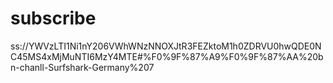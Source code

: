 # subscribe
ss://YWVzLTI1Ni1nY206VWhWNzNNOXJtR3FEZktoM1h0ZDRVU0hwQDE0NC45MS4xMjMuNTI6MzY4MTE#%F0%9F%87%A9%F0%9F%87%AA%20bn-chanll-Surfshark-Germany%207

